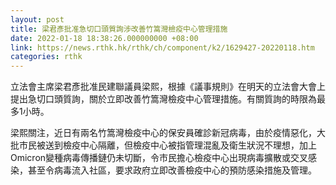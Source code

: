 ```yaml
---
layout: post
title: 梁君彥批准急切口頭質詢涉改善竹篙灣檢疫中心管理措施
date: 2022-01-18 18:38:26.000000000 +08:00
link: https://news.rthk.hk/rthk/ch/component/k2/1629427-20220118.htm
categories: rthk
---
```


立法會主席梁君彥批准民建聯議員梁熙，根據《議事規則》在明天的立法會大會上提出急切口頭質詢，關於立即改善竹篙灣檢疫中心管理措施。有關質詢的時限為最多1小時。

梁熙關注，近日有兩名竹篙灣檢疫中心的保安員確診新冠病毒，由於疫情惡化，大批市民被送到檢疫中心隔離，但檢疫中心被指管理混亂及衛生狀況不理想，加上Omicron變種病毒傳播鏈仍未切斷，令市民擔心檢疫中心出現病毒擴散或交叉感染，甚至令病毒流入社區，要求政府立即改善檢疫中心的預防感染措施及管理。
